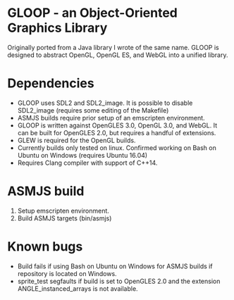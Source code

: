 # GLOOP - an Object-Oriented Graphics Library
Originally ported from a Java library I wrote of the same name. 
GLOOP is designed to abstract OpenGL, OpenGL ES, and WebGL into a unified library.

# Dependencies
* GLOOP uses SDL2 and SDL2_image. It is possible to disable SDL2_image (requires some editing of the Makefile)
* ASMJS builds require prior setup of an emscripten environment. 
* GLOOP is written against OpenGLES 3.0, OpenGL 3.0, and WebGL. It can be built for OpenGLES 2.0, but requires a handful of extensions.
* GLEW is required for the OpenGL builds.
* Currently builds only tested on linux. Confirmed working on Bash on Ubuntu on Windows (requires Ubuntu 16.04)
* Requires Clang compiler with support of C++14.

# ASMJS build
1. Setup emscripten environment.
2. Build ASMJS targets (bin/asmjs)

# Known bugs
* Build fails if using Bash on Ubuntu on Windows for ASMJS builds if repository is located on Windows.
* sprite_test segfaults if build is set to OpenGLES 2.0 and the extension ANGLE_instanced_arrays is not available.
